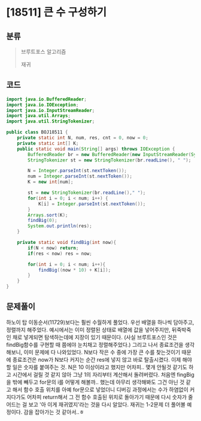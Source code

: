 # [18511] 큰 수 구성하기

## 분류
> 브루트포스 알고리즘
>
> 재귀

## 코드
```java
import java.io.BufferedReader;
import java.io.IOException;
import java.io.InputStreamReader;
import java.util.Arrays;
import java.util.StringTokenizer;

public class BOJ18511 {
    private static int N, num, res, cnt = 0, now = 0;
    private static int[] K;
    public static void main(String[] args) throws IOException {
        BufferedReader br = new BufferedReader(new InputStreamReader(System.in));
        StringTokenizer st = new StringTokenizer(br.readLine(), " ");

        N = Integer.parseInt(st.nextToken());
        num = Integer.parseInt(st.nextToken());
        K = new int[num];

        st = new StringTokenizer(br.readLine()," ");
        for(int i = 0; i < num; i++) {
            K[i] = Integer.parseInt(st.nextToken());
        }
        Arrays.sort(K);
        findBig(0);
        System.out.println(res);
    }

    private static void findBig(int now){
        if(N < now) return;
        if(res < now) res = now;

        for(int i = 0; i < num; i++){
            findBig((now * 10) + K[i]);
        }
    }
}

```

## 문제풀이

하노이 탑 이동순서(11729)보다는 훨씬 수월하게 풀었다.
우선 배열을 하나씩 담아주고, 정렬까지 해주었다. 예시에서는 이미 정렬된 상태로 배열에 값을 넣어주지만, 뒤죽박죽인 채로 넣게되면 탐색하는데에 지장이 있기 때문이다. (사실 브루트포스인 것은 findBig함수를 구현할 때 쯤에야 눈치채고 정렬해주었다.)
그리고 나서 종료조건을 생각해보니, 이미 문제에 다 나와있었다. N보다 작은 수 중에 가장 큰 수를 찾는것이기 때문에 종료조건은 now가 N보다 커지는 순간 res에 넣지 않고 바로 탈출시켰다.
이제 해야할 일은 숫자를 붙여주는 것. N은 10 이상이라고 했지만 어차피.. 몇개 안될것 같기도 하고 시간에서 걸릴 것 같지 않아 그냥 1의 자리부터 계산해서 돌려버렸다.
처음엔 fingBig을 밖에 빼두고 for문의 i를 어떻게 해볼까.. 했는데 아무리 생각해봐도 그건 아닌 것 같고 해서 함수 호출 위치를 아예 for문으로 넣었더니 디버깅 과정에서는 수가 하염없이 커지다가도 어차피 return해서 그 전 함수 호출된 위치로 돌아가기 때문에 다시 숫자가 줄어드는 걸 보고 '아 이게 재귀였지'라는 것을 다시 알았다. 
재귀는 1-2문제 더 풀어볼 예정이다. 감을 잡아가는 것 같아서..ㅎ 
